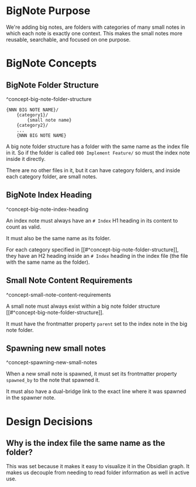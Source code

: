 
# BigNote Purpose

We're adding big notes, are folders with categories of many small notes in which each note is exactly one context. This makes
the small notes more reusable, searchable, and focused on one purpose.

# BigNote Concepts

## BigNote Folder Structure

^concept-big-note-folder-structure

```
{NNN BIG NOTE NAME}/
    {category1}/
        {small note name}
    {category2}/
    ...
    {NNN BIG NOTE NAME}
```

A big note folder structure has a folder with the same name as the index file in it. So if the
folder is called `000 Implement Feature/` so must the index note inside it directly.

There are no other files in it, but it can have category folders, and inside each category folder,
are small notes.

## BigNote Index Heading

^concept-big-note-index-heading

An index note must always have an `# Index` H1 heading in its content to count as valid. 

It must also be the same name as its folder.

For each category specified in [[#^concept-big-note-folder-structure]], they have an H2 heading inside an `# Index` 
heading in the index file (the file with the same name as the folder).


## Small Note Content Requirements

^concept-small-note-content-requirements

A small note must always exist within a big note folder structure [[#^concept-big-note-folder-structure]].

It must have the frontmatter property `parent` set to the index note in the big note folder.

## Spawning new small notes

^concept-spawning-new-small-notes

When a new small note is spawned, it must set its frontmatter property `spawned_by` to the note that spawned it.

It must also have a dual-bridge link to the exact line where it was spawned in the spawner note.

# Design Decisions

## Why is the index file the same name as the folder?

This was set because it makes it easy to visualize it in the Obsidian graph. It makes us decouple from needing to
read folder information as well in active use.

